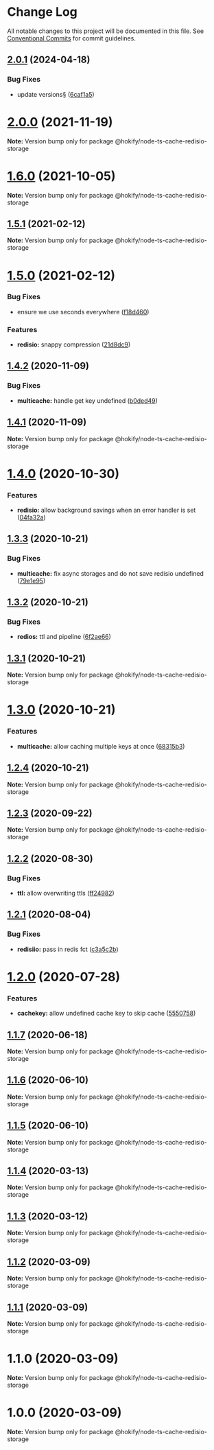 # Change Log

All notable changes to this project will be documented in this file.
See [Conventional Commits](https://conventionalcommits.org) for commit guidelines.

## [2.0.1](https://github.com/hokify/node-ts-cache/compare/@hokify/node-ts-cache-redisio-storage@2.0.0...@hokify/node-ts-cache-redisio-storage@2.0.1) (2024-04-18)

### Bug Fixes

- update versions§ ([6caf1a5](https://github.com/hokify/node-ts-cache/commit/6caf1a525dc136ca902ead121ea04a484e8b8f75))

# [2.0.0](https://github.com/hokify/node-ts-cache/compare/@hokify/node-ts-cache-redisio-storage@1.6.0...@hokify/node-ts-cache-redisio-storage@2.0.0) (2021-11-19)

**Note:** Version bump only for package @hokify/node-ts-cache-redisio-storage

# [1.6.0](https://github.com/hokify/node-ts-cache/compare/@hokify/node-ts-cache-redisio-storage@1.5.1...@hokify/node-ts-cache-redisio-storage@1.6.0) (2021-10-05)

**Note:** Version bump only for package @hokify/node-ts-cache-redisio-storage

## [1.5.1](https://github.com/hokify/node-ts-cache/compare/@hokify/node-ts-cache-redisio-storage@1.5.0...@hokify/node-ts-cache-redisio-storage@1.5.1) (2021-02-12)

**Note:** Version bump only for package @hokify/node-ts-cache-redisio-storage

# [1.5.0](https://github.com/hokify/node-ts-cache/compare/@hokify/node-ts-cache-redisio-storage@1.4.2...@hokify/node-ts-cache-redisio-storage@1.5.0) (2021-02-12)

### Bug Fixes

- ensure we use seconds everywhere ([f18d460](https://github.com/hokify/node-ts-cache/commit/f18d460a8a1f195ca58a92c56c5d3cc7d216b6d9))

### Features

- **redisio:** snappy compression ([21d8dc9](https://github.com/hokify/node-ts-cache/commit/21d8dc96fc5eb563d6a13e7d74925e8c0702038e))

## [1.4.2](https://github.com/hokify/node-ts-cache/compare/@hokify/node-ts-cache-redisio-storage@1.4.1...@hokify/node-ts-cache-redisio-storage@1.4.2) (2020-11-09)

### Bug Fixes

- **multicache:** handle get key undefined ([b0ded49](https://github.com/hokify/node-ts-cache/commit/b0ded498ad988a44ff62566909403268e4b6b288))

## [1.4.1](https://github.com/hokify/node-ts-cache/compare/@hokify/node-ts-cache-redisio-storage@1.4.0...@hokify/node-ts-cache-redisio-storage@1.4.1) (2020-11-09)

**Note:** Version bump only for package @hokify/node-ts-cache-redisio-storage

# [1.4.0](https://github.com/hokify/node-ts-cache/compare/@hokify/node-ts-cache-redisio-storage@1.3.3...@hokify/node-ts-cache-redisio-storage@1.4.0) (2020-10-30)

### Features

- **redisio:** allow background savings when an error handler is set ([04fa32a](https://github.com/hokify/node-ts-cache/commit/04fa32add51d6b3cedb02fee88a3ef6c112eb187))

## [1.3.3](https://github.com/hokify/node-ts-cache/compare/@hokify/node-ts-cache-redisio-storage@1.3.2...@hokify/node-ts-cache-redisio-storage@1.3.3) (2020-10-21)

### Bug Fixes

- **multicache:** fix async storages and do not save redisio undefined ([79e1e95](https://github.com/hokify/node-ts-cache/commit/79e1e957a08359c262cdddd07e1181e70890399e))

## [1.3.2](https://github.com/hokify/node-ts-cache/compare/@hokify/node-ts-cache-redisio-storage@1.3.1...@hokify/node-ts-cache-redisio-storage@1.3.2) (2020-10-21)

### Bug Fixes

- **redios:** ttl and pipeline ([6f2ae66](https://github.com/hokify/node-ts-cache/commit/6f2ae665f2ce9a30eb938fa5d7698efee4f2e3c1))

## [1.3.1](https://github.com/hokify/node-ts-cache/compare/@hokify/node-ts-cache-redisio-storage@1.3.0...@hokify/node-ts-cache-redisio-storage@1.3.1) (2020-10-21)

**Note:** Version bump only for package @hokify/node-ts-cache-redisio-storage

# [1.3.0](https://github.com/hokify/node-ts-cache/compare/@hokify/node-ts-cache-redisio-storage@1.2.4...@hokify/node-ts-cache-redisio-storage@1.3.0) (2020-10-21)

### Features

- **multicache:** allow caching multiple keys at once ([68315b3](https://github.com/hokify/node-ts-cache/commit/68315b3c73f65a62a60ffe5e21921bbd2ea471a6))

## [1.2.4](https://github.com/hokify/node-ts-cache/compare/@hokify/node-ts-cache-redisio-storage@1.2.3...@hokify/node-ts-cache-redisio-storage@1.2.4) (2020-10-21)

**Note:** Version bump only for package @hokify/node-ts-cache-redisio-storage

## [1.2.3](https://github.com/hokify/node-ts-cache/compare/@hokify/node-ts-cache-redisio-storage@1.2.2...@hokify/node-ts-cache-redisio-storage@1.2.3) (2020-09-22)

**Note:** Version bump only for package @hokify/node-ts-cache-redisio-storage

## [1.2.2](https://github.com/hokify/node-ts-cache/compare/@hokify/node-ts-cache-redisio-storage@1.2.1...@hokify/node-ts-cache-redisio-storage@1.2.2) (2020-08-30)

### Bug Fixes

- **ttl:** allow overwriting ttls ([ff24982](https://github.com/hokify/node-ts-cache/commit/ff249827995bac6942c5492ac343702b60ec5b76))

## [1.2.1](https://github.com/hokify/node-ts-cache/compare/@hokify/node-ts-cache-redisio-storage@1.2.0...@hokify/node-ts-cache-redisio-storage@1.2.1) (2020-08-04)

### Bug Fixes

- **redisiio:** pass in redis fct ([c3a5c2b](https://github.com/hokify/node-ts-cache/commit/c3a5c2bc639fb3fc98597aa0d8707c79c3f6f992))

# [1.2.0](https://github.com/hokify/node-ts-cache/compare/@hokify/node-ts-cache-redisio-storage@1.1.7...@hokify/node-ts-cache-redisio-storage@1.2.0) (2020-07-28)

### Features

- **cachekey:** allow undefined cache key to skip cache ([5550758](https://github.com/hokify/node-ts-cache/commit/555075821c6e581aebb41c76cb6b81fe56724f98))

## [1.1.7](https://github.com/hokify/node-ts-cache/compare/@hokify/node-ts-cache-redisio-storage@1.1.6...@hokify/node-ts-cache-redisio-storage@1.1.7) (2020-06-18)

**Note:** Version bump only for package @hokify/node-ts-cache-redisio-storage

## [1.1.6](https://github.com/hokify/node-ts-cache/compare/@hokify/node-ts-cache-redisio-storage@1.1.5...@hokify/node-ts-cache-redisio-storage@1.1.6) (2020-06-10)

**Note:** Version bump only for package @hokify/node-ts-cache-redisio-storage

## [1.1.5](https://github.com/hokify/node-ts-cache/compare/@hokify/node-ts-cache-redisio-storage@1.1.4...@hokify/node-ts-cache-redisio-storage@1.1.5) (2020-06-10)

**Note:** Version bump only for package @hokify/node-ts-cache-redisio-storage

## [1.1.4](https://github.com/hokify/node-ts-cache/compare/@hokify/node-ts-cache-redisio-storage@1.1.3...@hokify/node-ts-cache-redisio-storage@1.1.4) (2020-03-13)

**Note:** Version bump only for package @hokify/node-ts-cache-redisio-storage

## [1.1.3](https://github.com/hokify/node-ts-cache/compare/@hokify/node-ts-cache-redisio-storage@1.1.2...@hokify/node-ts-cache-redisio-storage@1.1.3) (2020-03-12)

**Note:** Version bump only for package @hokify/node-ts-cache-redisio-storage

## [1.1.2](https://github.com/hokify/node-ts-cache/compare/@hokify/node-ts-cache-redisio-storage@1.1.1...@hokify/node-ts-cache-redisio-storage@1.1.2) (2020-03-09)

**Note:** Version bump only for package @hokify/node-ts-cache-redisio-storage

## [1.1.1](https://github.com/hokify/node-ts-cache/compare/@hokify/node-ts-cache-redisio-storage@1.1.0...@hokify/node-ts-cache-redisio-storage@1.1.1) (2020-03-09)

**Note:** Version bump only for package @hokify/node-ts-cache-redisio-storage

# 1.1.0 (2020-03-09)

**Note:** Version bump only for package @hokify/node-ts-cache-redisio-storage

# 1.0.0 (2020-03-09)

**Note:** Version bump only for package @hokify/node-ts-cache-redisio-storage
